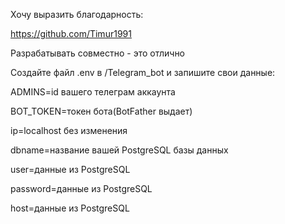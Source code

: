 Хочу выразить благодарность:

https://github.com/Timur1991

Разрабатывать совместно - это отлично

Создайте файл .env в /Telegram_bot и запишите свои данные:

ADMINS=id вашего телеграм аккаунта

BOT_TOKEN=токен бота(BotFather выдает)

ip=localhost без изменения

dbname=название вашей PostgreSQL базы данных

user=данные из PostgreSQL

password=данные из PostgreSQL

host=данные из PostgreSQL
